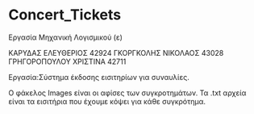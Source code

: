 # Concert_Tickets

Εργασία Μηχανική Λογισμικού (ε) 

ΚΑΡΥΔΑΣ ΕΛΕΥΘΕΡΙΟΣ 42924
ΓΚΟΡΓΚΟΛΗΣ ΝΙΚΟΛΑΟΣ 43028
ΓΡΗΓΟΡΟΠΟΥΛΟΥ ΧΡΙΣΤΙΝΑ 42711

Εργασία:Σύστημα έκδοσης εισιτηρίων για συναυλίες.

Ο φάκελος Images είναι οι αφίσες των συγκροτημάτων. 
Τα .txt αρχεία είναι τα εισιτήρια που έχουμε κόψει για κάθε συγκρότημα.
